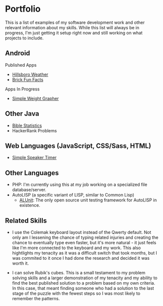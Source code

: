 # Portfolio

This is a list of examples of my software development work and other relevant information about my skills. While this list will always be in progress, I'm just getting it setup right now and still working on what projects to include.

## Android

Published Apps
  - [Hillsboro Weather](https://github.com/jdsandifer/HillsboroWeather/tree/master/app/src/main/java/com/jdsandifer/hillsboroweather)
  - [Brick Fun Facts](https://github.com/jdsandifer/BrickFunFacts/blob/master/README.md)
  
Apps In Progress
  - [Simple Weight Grapher](https://github.com/jdsandifer/SimpleWeightGrapher/blob/master/README.md)

## Other Java

- [Bible Statistics](https://github.com/jdsandifer/BibleStatistics/blob/master/README.md)
- HackerRank Problems

## Web Languages (JavaScript, CSS/Sass, HTML)

- [Simple Speaker Timer](https://github.com/jdsandifer/SimpleSpeakerTimer/blob/master/README.md)

## Other Languages

- PHP: I'm currently using this at my job working on a specialized file database/server.
- AutoLISP (a specific variant of LISP, similar to Common Lisp)
  - [ALUnit](https://github.com/jdsandifer/ALUnit/blob/master/README.md): The only open source unit testing framework for AutoLISP in existence.

## Related Skills

- I use the Colemak keyboard layout instead of the Qwerty default. Not only am I lessening the chance of typing related injuries and creating the chance to eventually type even faster, but it's more natural - it just feels like I'm more connected to the keyboard and my work. This also hightlights my tenacity as it was a difficult switch that took months, but I was commited to it once I had done the research and decided it was worth it.

- I can solve Rubik's cubes. This is a small testament to my problem solving skills and a larger demonstration of my tenacity and my ability to find the best published solution to a problem based on my own criteria. In this case, that meant finding someone who had a solution to the last stage of the puzzle with the fewest steps so I was most likely to remember the patterns.
